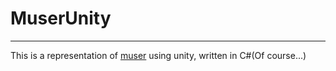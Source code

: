 # MuserUnity
------
This is a representation of [muser](https://github.com/Qiufeng54321/muser) using unity, written in C#(Of course...)

